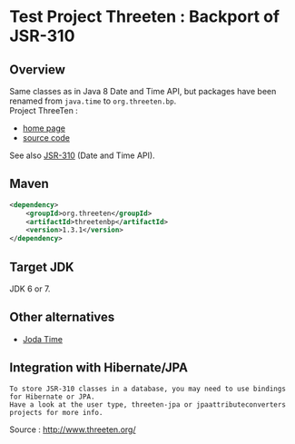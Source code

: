 # Test Project Threeten : Backport of JSR-310

## Overview

Same classes as in Java 8 Date and Time API, but packages have been renamed from `java.time` to `org.threeten.bp`.  
Project ThreeTen :
 - [home page](http://www.threeten.org/)
 - [source code](https://github.com/ThreeTen/threeten.github.io)

See also [JSR-310](https://jcp.org/en/jsr/detail?id=310) (Date and Time API).

## Maven

```xml
<dependency>
    <groupId>org.threeten</groupId>
    <artifactId>threetenbp</artifactId>
    <version>1.3.1</version>
</dependency>
```

## Target JDK

JDK 6 or 7.

## Other alternatives

- [Joda Time](http://www.joda.org/joda-time/)

## Integration with Hibernate/JPA

    To store JSR-310 classes in a database, you may need to use bindings for Hibernate or JPA. 
    Have a look at the user type, threeten-jpa or jpaattributeconverters projects for more info.

Source : http://www.threeten.org/
